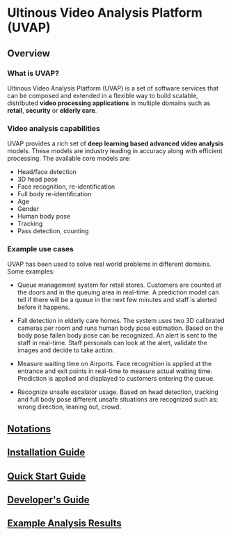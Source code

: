 # Ultinous Video Analysis Platform (UVAP)

<a name="overview"></a>
## Overview

### What is UVAP?

Ultinous Video Analysis Platform (UVAP) is a set of software services that can be composed and extended in a flexible way to build scalable, distributed **video processing applications** in multiple domains such as **retail**, **security** or **elderly care**.

### Video analysis capabilities

UVAP provides a rich set of **deep learning based advanced video analysis** models. These models are industry leading in accuracy along with efficient processing. The available core models are:

- Head/face detection
- 3D head pose
- Face recognition, re-identification
- Full body re-identification
- Age
- Gender
- Human body pose
- Tracking
- Pass detection, counting

###  Example use cases

UVAP has been used to solve real world problems in different domains. Some examples:

- Queue management system for retail stores. Customers are counted at the doors and in the queuing area in real-time. A prediction model can tell if there will be a queue in the next few minutes and staff is alerted before it happens.

- Fall detection in elderly care homes. The system uses two 3D calibrated cameras per room and runs human body pose estimation. Based on the body pose fallen body pose can be recognized. An alert is sent to the staff in real-time. Staff personals can look at the alert, validate the images and decide to take action.

- Measure waiting time on Airports. Face recognition is applied at the entrance and exit points in real-time to measure actual waiting time. Prediction is applied and displayed to customers entering the queue.

- Recognize unsafe escalator usage. Based on head detection, tracking and full body pose different unsafe situations are recognized such as: wrong direction, leaning out, crowd.

## [Notations](notations.md)
## [Installation Guide](installation_guide.md)
## [Quick Start Guide](quick_start_guide.md)
## [Developer's Guide](developers_guide/developers_guide.md)
## [Example Analysis Results](example_analysis_results.md)
